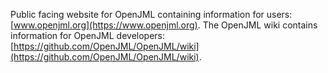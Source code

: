 Public facing website for OpenJML containing information for users: [www.openjml.org](https://www.openjml.org). The OpenJML wiki contains information for OpenJML developers: [https://github.com/OpenJML/OpenJML/wiki](https://github.com/OpenJML/OpenJML/wiki).
